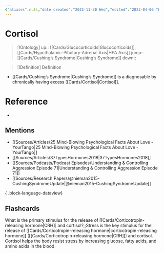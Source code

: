 ```yaml
---
{"aliases":null,"date created":"2022-11-30 Wed","edited":"2023-04-06 Thu","dg-publish":true,"permalink":"/cards/cortisol/","dgPassFrontmatter":true}
---
```


# Cortisol

> [!Ontology]
> up:: [[Cards/Glucocorticoids\|Glucocorticoids]], [[Cards/Hypothalamic-Pituitary-Adrenal Axis\|HPA Axis]]
> jump:: [[Cards/Cushing’s Syndrome\|Cushing’s Syndrome]]
> down:: 

> [!Definition] Definition
> 
 
- [[Cards/Cushing’s Syndrome\|Cushing’s Syndrome]] is a diagnosable by chronically having excess [[Cards/Cortisol\|Cortisol]].

# Reference
- 

## Mentions
- [[Sources/Articles/25 Mind-Blowing Psychological Facts About Love - YourTango\|25 Mind-Blowing Psychological Facts About Love - YourTango]]
- [[Sources/Articles/37TypesHormones2018\|37TypesHormones2018]]
- [[Sources/Podcasts/Podcast Episodes/Understanding & Controlling Aggression   Episode 71\|Understanding & Controlling Aggression   Episode 71]]
- [[Sources/Research Papers/@nieman2015-CushingSyndromeUpdate\|@nieman2015-CushingSyndromeUpdate]]

{ .block-language-dataview}

## Flashcards

What is the primary stimulus for the release of [[Cards/Corticotropin-releasing hormone\|CRH]] and cortisol?;;Stress is the key stimulus for the release of [[Cards/Corticotropin-releasing hormone\|corticotropin-releasing hormone]] ([[Cards/Corticotropin-releasing hormone\|CRH]]) and cortisol. Cortisol helps the body resist stress by increasing glucose, fatty acids, and amino acids in the blood.
<!--SR:!2023-10-13,3,150-->